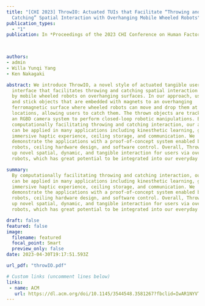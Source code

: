```yaml
---
title: "[CHI 2023] ThrowIO: Actuated TUIs that Facilitate “Throwing and
  Catching” Spatial Interaction with Overhanging Mobile Wheeled Robots"
publication_types:
  - "1"
publication: In *Proceedings of the 2023 CHI Conference on Human Factors in Computing Systems*

  

authors:
- admin
- Willa Yunqi Yang
- Ken Nakagaki

abstract: We introduce ThrowIO, a novel style of actuated tangible user
  interface that facilitates throwing and catching spatial interaction powered
  by mobile wheeled robots on overhanging surfaces. In our approach, users throw
  and stick objects that are embedded with magnets to an overhanging
  ferromagnetic surface where wheeled robots can move and drop them at desired
  locations, allowing users to catch them. The thrown objects are tracked with
  an RGBD camera system to perform closed-loop robotic manipulations. By
  computationally facilitating throwing and catching interaction, our approach
  can be applied in many applications including kinesthetic learning, gaming,
  immersive haptic experience, ceiling storage, and communication. We
  demonstrate the applications with a proof-of-concept system enabled by wheeled
  robots, ceiling hardware design, and software control. Overall, ThrowIO opens
  up novel spatial, dynamic, and tangible interaction for users via overhanging
  robots, which has great potential to be integrated into our everyday space.

summary: 
  By computationally facilitating throwing and catching interaction, our approach
  can be applied in many applications including kinesthetic learning, gaming,
  immersive haptic experience, ceiling storage, and communication. We
  demonstrate the applications with a proof-of-concept system enabled by wheeled
  robots, ceiling hardware design, and software control. Overall, ThrowIO opens
  up novel spatial, dynamic, and tangible interaction for users via overhanging
  robots, which has great potential to be integrated into our everyday space.

draft: false
featured: false
image:
  filename: featured
  focal_point: Smart
  preview_only: false
date: 2023-04-30T19:17:51.593Z

url_pdf: "throwIO.pdf"

# Custom links (uncomment lines below)
links:
 - name: ACM
   url: https://dl.acm.org/doi/10.1145/3544548.3581267?fbclid=IwAR1NYVTKMuYF1zzBgmdYRIwDKk0kiBv1JvcfYoygjaXl2Yw4G7Xc9lpWg2k
---
```

